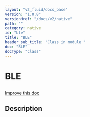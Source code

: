 ```yaml
---
layout: "v2_fluid/docs_base"
version: "1.0.8"
versionHref: "/docs/v2/native"
path: ""
category: native
id: "ble"
title: "BLE"
header_sub_title: "Class in module "
doc: "BLE"
docType: "class"
---
```









<h1 class="api-title">


BLE






</h1>

<a class="improve-v2-docs" href='http://github.com/driftyco/ionic/edit/2.0/src/plugins/ble.ts#L0'>
Improve this doc
</a>






<!-- description -->
<h2>Description</h2>


<!-- @usage tag -->


<!-- @property tags -->


<!-- methods on the class --><!-- related link --><!-- end content block -->


<!-- end body block -->

